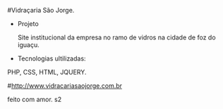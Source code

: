 #Vidraçaria São Jorge. 

- Projeto 

	Site institucional da empresa no ramo de vidros na cidade de foz do iguaçu. 

- Tecnologias ultilizadas: 

PHP, CSS, HTML, JQUERY. 

#http://www.vidracariasaojorge.com.br

feito com amor. s2


